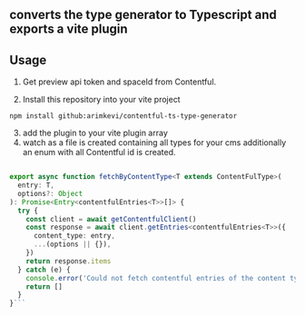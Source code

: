 ## converts the type generator to Typescript and exports a vite plugin

## Usage

1. Get preview api token and spaceId from Contentful.

2. Install this repository into your vite project

```
npm install github:arimkevi/contentful-ts-type-generator
```

3. add the plugin to your vite plugin array
4. watch as a file is created containing all types for your cms additionally an enum with all Contentful id is created.

````typescript

export async function fetchByContentType<T extends ContentFulType>(
  entry: T,
  options?: Object
): Promise<Entry<contentfulEntries<T>>[]> {
  try {
    const client = await getContentfulClient()
    const response = await client.getEntries<contentfulEntries<T>>({
      content_type: entry,
      ...(options || {}),
    })
    return response.items
  } catch (e) {
    console.error('Could not fetch contentful entries of the content type.', e)
    return []
  }
}```
````
